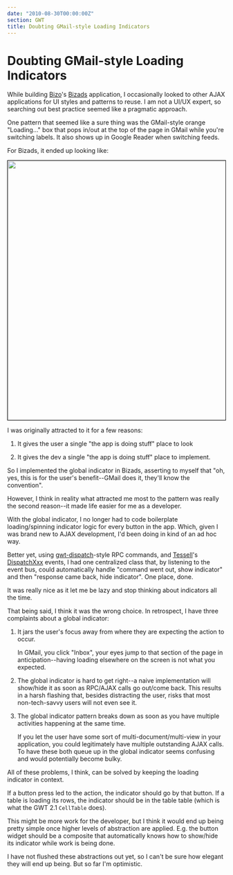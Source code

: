 ```yaml
---
date: "2010-08-30T00:00:00Z"
section: GWT
title: Doubting GMail-style Loading Indicators
---
```


Doubting GMail-style Loading Indicators
=======================================

While building [Bizo][bizo]'s [Bizads][bizads] application, I occasionally looked to other AJAX applications for UI styles and patterns to reuse. I am not a UI/UX expert, so searching out best practice seemed like a pragmatic approach.

One pattern that seemed like a sure thing was the GMail-style orange "Loading..." box that pops in/out at the top of the page in GMail while you're switching labels. It also shows up in Google Reader when switching feeds.

For Bizads, it ended up looking like:

<img src="/images/screenshot-loggingIn.png" style="border: 1px solid black; margin-left: auto; margin-right: auto; width: 600px; display: block;"/>

I was originally attracted to it for a few reasons:

1. It gives the user a single "the app is doing stuff" place to look

2. It gives the dev a single "the app is doing stuff" place to implement.

So I implemented the global indicator in Bizads, asserting to myself that "oh, yes, this is for the user's benefit--GMail does it, they'll know the convention".

However, I think in reality what attracted me most to the pattern was really the second reason--it made life easier for me as a developer.

With the global indicator, I no longer had to code boilerplate loading/spinning indicator logic for every button in the app. Which, given I was brand new to AJAX development, I'd been doing in kind of an ad hoc way.

Better yet, using [gwt-dispatch][gwtdispatch]-style RPC commands, and [Tessell][tessell]'s [DispatchXxx][dispatch] events, I had one centralized class that, by listening to the event bus, could automatically handle "command went out, show indicator" and then "response came back, hide indicator". One place, done.

It was really nice as it let me be lazy and stop thinking about indicators all the time.

That being said, I think it was the wrong choice. In retrospect, I have three complaints about a global indicator:

1. It jars the user's focus away from where they are expecting the action to occur.

   In GMail, you click "Inbox", your eyes jump to that section of the page in anticipation--having loading elsewhere on the screen is not what you expected.

2. The global indicator is hard to get right--a naive implementation will show/hide it as soon as RPC/AJAX calls go out/come back. This results in a harsh flashing that, besides distracting the user, risks that most non-tech-savvy users will not even see it.

3. The global indicator pattern breaks down as soon as you have multiple activities happening at the same time.

   If you let the user have some sort of multi-document/multi-view in your application, you could legitimately have multiple outstanding AJAX calls. To have these both queue up in the global indicator seems confusing and would potentially become bulky.

All of these problems, I think, can be solved by keeping the loading indicator in context.

If a button press led to the action, the indicator should go by that button. If a table is loading its rows, the indicator should be in the table table (which is what the GWT 2.1 `CellTable` does).

This might be more work for the developer, but I think it would end up being pretty simple once higher levels of abstraction are applied. E.g. the button widget should be a composite that automatically knows how to show/hide its indicator while work is being done.

I have not flushed these abstractions out yet, so I can't be sure how elegant they will end up being. But so far I'm optimistic.

[bizo]: http://www.bizo.com
[bizads]: http://bizads.bizo.com
[tessell]: http://www.tessell.org
[dispatch]: http://github.com/stephenh/tessell/tree/master/user/src/main/java/org/tessell/dispatch/client/events/
[gwtdispatch]: http://code.google.com/p/gwt-dispatch/

